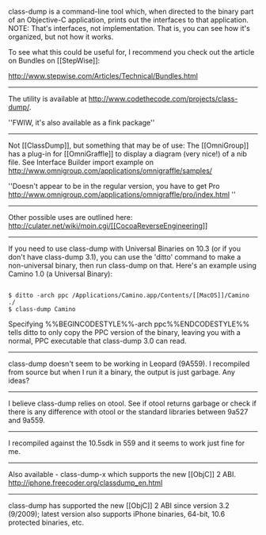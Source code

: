 


class-dump is a command-line tool which, when directed to the binary part of an Objective-C application, prints out the interfaces to that application. NOTE: That's interfaces, not implementation. That is, you can see how it's organized, but not how it works.

To see what this could be useful for, I recommend you check out the article on Bundles on [[StepWise]]:

http://www.stepwise.com/Articles/Technical/Bundles.html

----

The utility is available at http://www.codethecode.com/projects/class-dump/.

''FWIW, it's also available as a fink package''

----

Not [[ClassDump]], but something that may be of use:
The [[OmniGroup]] has a plug-in for [[OmniGraffle]] to display a diagram (very nice!) of a nib file.  See
Interface Builder import example on
http://www.omnigroup.com/applications/omnigraffle/samples/

''Doesn't appear to be in the regular version, you have to get Pro http://www.omnigroup.com/applications/omnigraffle/pro/index.html ''

----

Other possible uses are outlined here:
http://culater.net/wiki/moin.cgi/[[CocoaReverseEngineering]]

----

If you need to use class-dump with Universal Binaries on 10.3 (or if you don't have class-dump 3.1), you can use the 'ditto' command to make a non-universal binary, then run class-dump on that. Here's an example using Camino 1.0 (a Universal Binary):

<code>
$ ditto -arch ppc /Applications/Camino.app/Contents/[[MacOS]]/Camino ./
$ class-dump Camino
</code>

Specifying %%BEGINCODESTYLE%%-arch ppc%%ENDCODESTYLE%% tells ditto to only copy the PPC version of the binary, leaving you with a normal, PPC executable that class-dump 3.0 can read.

----

class-dump doesn't seem to be working in Leopard (9A559). I recompiled from source but when I run it a binary, the output is just garbage. Any ideas?

----

I believe class-dump relies on otool. See if otool returns garbage or check if there is any difference with otool or the standard libraries between 9a527 and 9a559.

----

I recompiled against the 10.5sdk in 559 and it seems to work just fine for me.

----

Also available - class-dump-x which supports the new [[ObjC]] 2 ABI. http://iphone.freecoder.org/classdump_en.html

----

class-dump has supported the new [[ObjC]] 2 ABI since version 3.2 (9/2009); latest version also supports iPhone binaries, 64-bit, 10.6 protected binaries, etc.